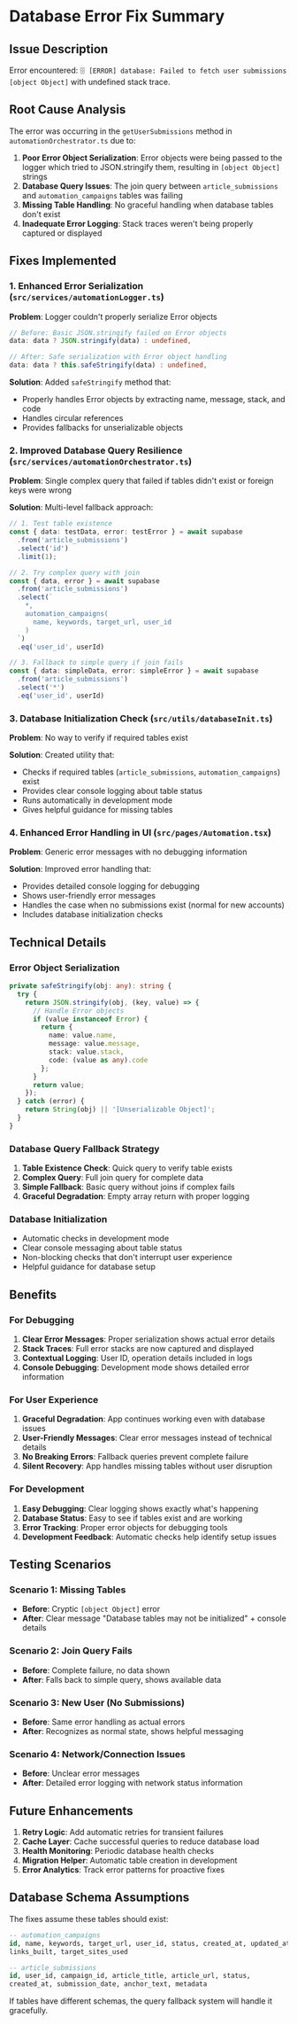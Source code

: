 # Database Error Fix Summary

## Issue Description
Error encountered: `🗄️ [ERROR] database: Failed to fetch user submissions [object Object]` with undefined stack trace.

## Root Cause Analysis

The error was occurring in the `getUserSubmissions` method in `automationOrchestrator.ts` due to:

1. **Poor Error Object Serialization**: Error objects were being passed to the logger which tried to JSON.stringify them, resulting in `[object Object]` strings
2. **Database Query Issues**: The join query between `article_submissions` and `automation_campaigns` tables was failing
3. **Missing Table Handling**: No graceful handling when database tables don't exist
4. **Inadequate Error Logging**: Stack traces weren't being properly captured or displayed

## Fixes Implemented

### 1. Enhanced Error Serialization (`src/services/automationLogger.ts`)

**Problem**: Logger couldn't properly serialize Error objects
```typescript
// Before: Basic JSON.stringify failed on Error objects
data: data ? JSON.stringify(data) : undefined,

// After: Safe serialization with Error object handling
data: data ? this.safeStringify(data) : undefined,
```

**Solution**: Added `safeStringify` method that:
- Properly handles Error objects by extracting name, message, stack, and code
- Handles circular references
- Provides fallbacks for unserializable objects

### 2. Improved Database Query Resilience (`src/services/automationOrchestrator.ts`)

**Problem**: Single complex query that failed if tables didn't exist or foreign keys were wrong

**Solution**: Multi-level fallback approach:
```typescript
// 1. Test table existence
const { data: testData, error: testError } = await supabase
  .from('article_submissions')
  .select('id')
  .limit(1);

// 2. Try complex query with join
const { data, error } = await supabase
  .from('article_submissions')
  .select(`
    *,
    automation_campaigns(
      name, keywords, target_url, user_id
    )
  `)
  .eq('user_id', userId)

// 3. Fallback to simple query if join fails
const { data: simpleData, error: simpleError } = await supabase
  .from('article_submissions')
  .select('*')
  .eq('user_id', userId)
```

### 3. Database Initialization Check (`src/utils/databaseInit.ts`)

**Problem**: No way to verify if required tables exist

**Solution**: Created utility that:
- Checks if required tables (`article_submissions`, `automation_campaigns`) exist
- Provides clear console logging about table status
- Runs automatically in development mode
- Gives helpful guidance for missing tables

### 4. Enhanced Error Handling in UI (`src/pages/Automation.tsx`)

**Problem**: Generic error messages with no debugging information

**Solution**: Improved error handling that:
- Provides detailed console logging for debugging
- Shows user-friendly error messages
- Handles the case when no submissions exist (normal for new accounts)
- Includes database initialization checks

## Technical Details

### Error Object Serialization
```typescript
private safeStringify(obj: any): string {
  try {
    return JSON.stringify(obj, (key, value) => {
      // Handle Error objects
      if (value instanceof Error) {
        return {
          name: value.name,
          message: value.message,
          stack: value.stack,
          code: (value as any).code
        };
      }
      return value;
    });
  } catch (error) {
    return String(obj) || '[Unserializable Object]';
  }
}
```

### Database Query Fallback Strategy
1. **Table Existence Check**: Quick query to verify table exists
2. **Complex Query**: Full join query for complete data
3. **Simple Fallback**: Basic query without joins if complex fails
4. **Graceful Degradation**: Empty array return with proper logging

### Database Initialization
- Automatic checks in development mode
- Clear console messaging about table status
- Non-blocking checks that don't interrupt user experience
- Helpful guidance for database setup

## Benefits

### For Debugging
1. **Clear Error Messages**: Proper serialization shows actual error details
2. **Stack Traces**: Full error stacks are now captured and displayed
3. **Contextual Logging**: User ID, operation details included in logs
4. **Console Debugging**: Development mode shows detailed error information

### For User Experience
1. **Graceful Degradation**: App continues working even with database issues
2. **User-Friendly Messages**: Clear error messages instead of technical details
3. **No Breaking Errors**: Fallback queries prevent complete failure
4. **Silent Recovery**: App handles missing tables without user disruption

### For Development
1. **Easy Debugging**: Clear logging shows exactly what's happening
2. **Database Status**: Easy to see if tables exist and are working
3. **Error Tracking**: Proper error objects for debugging tools
4. **Development Feedback**: Automatic checks help identify setup issues

## Testing Scenarios

### Scenario 1: Missing Tables
- **Before**: Cryptic `[object Object]` error
- **After**: Clear message "Database tables may not be initialized" + console details

### Scenario 2: Join Query Fails
- **Before**: Complete failure, no data shown
- **After**: Falls back to simple query, shows available data

### Scenario 3: New User (No Submissions)
- **Before**: Same error handling as actual errors
- **After**: Recognizes as normal state, shows helpful messaging

### Scenario 4: Network/Connection Issues
- **Before**: Unclear error messages
- **After**: Detailed error logging with network status information

## Future Enhancements

1. **Retry Logic**: Add automatic retries for transient failures
2. **Cache Layer**: Cache successful queries to reduce database load
3. **Health Monitoring**: Periodic database health checks
4. **Migration Helper**: Automatic table creation in development
5. **Error Analytics**: Track error patterns for proactive fixes

## Database Schema Assumptions

The fixes assume these tables should exist:
```sql
-- automation_campaigns
id, name, keywords, target_url, user_id, status, created_at, updated_at, 
links_built, target_sites_used

-- article_submissions  
id, user_id, campaign_id, article_title, article_url, status, 
created_at, submission_date, anchor_text, metadata
```

If tables have different schemas, the query fallback system will handle it gracefully.
